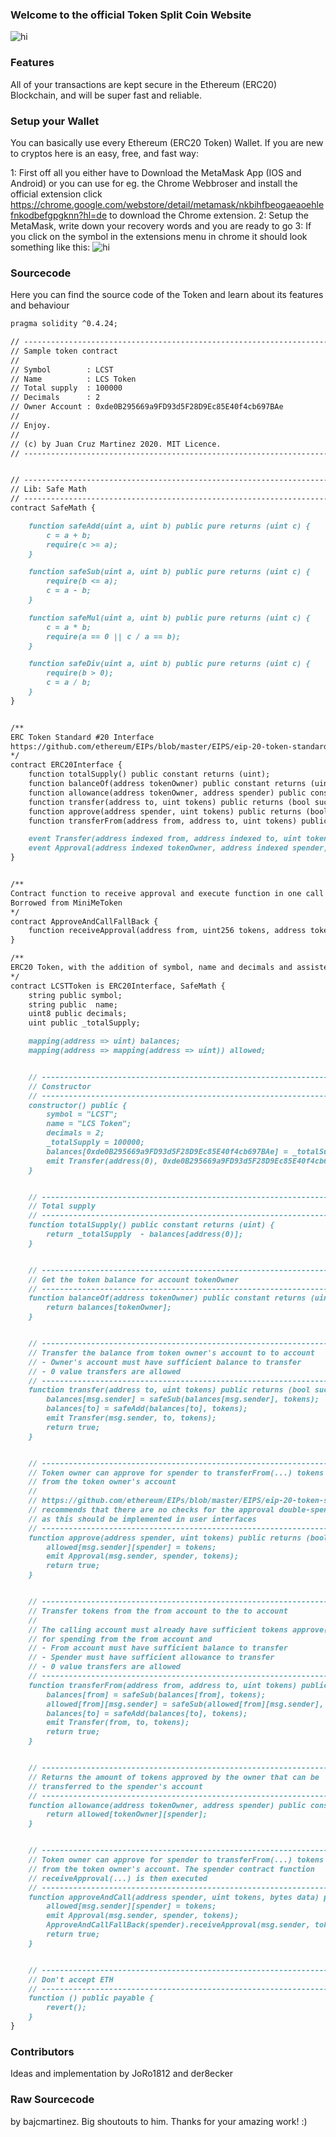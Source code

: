 <head>
    <title>Token Split Coin</title>
</head>

### Welcome to the official Token Split Coin Website
<img src="https://cdn.discordapp.com/attachments/515219517950001152/809787446374957056/TSC_Logo.png" alt="hi" class="inline"/>



### Features
All of your transactions are kept secure in the Ethereum (ERC20) Blockchain, and will be super fast and reliable.


### Setup your Wallet
You can basically use every Ethereum (ERC20 Token) Wallet. If you are new to cryptos here is an easy, free, and fast way:

1: First off all you either have to Download the MetaMask App (IOS and Android) or you can use for eg. the Chrome Webbroser and install the official extension
   click <a href="here">https://chrome.google.com/webstore/detail/metamask/nkbihfbeogaeaoehlefnkodbefgpgknn?hl=de</a> to download the Chrome extension.
2: Setup the MetaMask, write down your recovery words and you are ready to go
3: If you click on the symbol in the extensions menu in chrome it should look something like this:
<img src="https://cdn.discordapp.com/attachments/515219517950001152/809919848795996170/Bildschirmfoto_2021-02-12_um_23.51.36.png" alt="hi" class="inline"/>

### Sourcecode

Here you can find the source code of the Token 
and learn about its features and behaviour

```markdown
pragma solidity ^0.4.24;

// ----------------------------------------------------------------------------
// Sample token contract
//
// Symbol        : LCST
// Name          : LCS Token
// Total supply  : 100000
// Decimals      : 2
// Owner Account : 0xde0B295669a9FD93d5F28D9Ec85E40f4cb697BAe
//
// Enjoy.
//
// (c) by Juan Cruz Martinez 2020. MIT Licence.
// ----------------------------------------------------------------------------


// ----------------------------------------------------------------------------
// Lib: Safe Math
// ----------------------------------------------------------------------------
contract SafeMath {

    function safeAdd(uint a, uint b) public pure returns (uint c) {
        c = a + b;
        require(c >= a);
    }

    function safeSub(uint a, uint b) public pure returns (uint c) {
        require(b <= a);
        c = a - b;
    }

    function safeMul(uint a, uint b) public pure returns (uint c) {
        c = a * b;
        require(a == 0 || c / a == b);
    }

    function safeDiv(uint a, uint b) public pure returns (uint c) {
        require(b > 0);
        c = a / b;
    }
}


/**
ERC Token Standard #20 Interface
https://github.com/ethereum/EIPs/blob/master/EIPS/eip-20-token-standard.md
*/
contract ERC20Interface {
    function totalSupply() public constant returns (uint);
    function balanceOf(address tokenOwner) public constant returns (uint balance);
    function allowance(address tokenOwner, address spender) public constant returns (uint remaining);
    function transfer(address to, uint tokens) public returns (bool success);
    function approve(address spender, uint tokens) public returns (bool success);
    function transferFrom(address from, address to, uint tokens) public returns (bool success);

    event Transfer(address indexed from, address indexed to, uint tokens);
    event Approval(address indexed tokenOwner, address indexed spender, uint tokens);
}


/**
Contract function to receive approval and execute function in one call
Borrowed from MiniMeToken
*/
contract ApproveAndCallFallBack {
    function receiveApproval(address from, uint256 tokens, address token, bytes data) public;
}

/**
ERC20 Token, with the addition of symbol, name and decimals and assisted token transfers
*/
contract LCSTToken is ERC20Interface, SafeMath {
    string public symbol;
    string public  name;
    uint8 public decimals;
    uint public _totalSupply;

    mapping(address => uint) balances;
    mapping(address => mapping(address => uint)) allowed;


    // ------------------------------------------------------------------------
    // Constructor
    // ------------------------------------------------------------------------
    constructor() public {
        symbol = "LCST";
        name = "LCS Token";
        decimals = 2;
        _totalSupply = 100000;
        balances[0xde0B295669a9FD93d5F28D9Ec85E40f4cb697BAe] = _totalSupply;
        emit Transfer(address(0), 0xde0B295669a9FD93d5F28D9Ec85E40f4cb697BAe, _totalSupply);
    }


    // ------------------------------------------------------------------------
    // Total supply
    // ------------------------------------------------------------------------
    function totalSupply() public constant returns (uint) {
        return _totalSupply  - balances[address(0)];
    }


    // ------------------------------------------------------------------------
    // Get the token balance for account tokenOwner
    // ------------------------------------------------------------------------
    function balanceOf(address tokenOwner) public constant returns (uint balance) {
        return balances[tokenOwner];
    }


    // ------------------------------------------------------------------------
    // Transfer the balance from token owner's account to to account
    // - Owner's account must have sufficient balance to transfer
    // - 0 value transfers are allowed
    // ------------------------------------------------------------------------
    function transfer(address to, uint tokens) public returns (bool success) {
        balances[msg.sender] = safeSub(balances[msg.sender], tokens);
        balances[to] = safeAdd(balances[to], tokens);
        emit Transfer(msg.sender, to, tokens);
        return true;
    }


    // ------------------------------------------------------------------------
    // Token owner can approve for spender to transferFrom(...) tokens
    // from the token owner's account
    //
    // https://github.com/ethereum/EIPs/blob/master/EIPS/eip-20-token-standard.md
    // recommends that there are no checks for the approval double-spend attack
    // as this should be implemented in user interfaces 
    // ------------------------------------------------------------------------
    function approve(address spender, uint tokens) public returns (bool success) {
        allowed[msg.sender][spender] = tokens;
        emit Approval(msg.sender, spender, tokens);
        return true;
    }


    // ------------------------------------------------------------------------
    // Transfer tokens from the from account to the to account
    // 
    // The calling account must already have sufficient tokens approve(...)-d
    // for spending from the from account and
    // - From account must have sufficient balance to transfer
    // - Spender must have sufficient allowance to transfer
    // - 0 value transfers are allowed
    // ------------------------------------------------------------------------
    function transferFrom(address from, address to, uint tokens) public returns (bool success) {
        balances[from] = safeSub(balances[from], tokens);
        allowed[from][msg.sender] = safeSub(allowed[from][msg.sender], tokens);
        balances[to] = safeAdd(balances[to], tokens);
        emit Transfer(from, to, tokens);
        return true;
    }


    // ------------------------------------------------------------------------
    // Returns the amount of tokens approved by the owner that can be
    // transferred to the spender's account
    // ------------------------------------------------------------------------
    function allowance(address tokenOwner, address spender) public constant returns (uint remaining) {
        return allowed[tokenOwner][spender];
    }


    // ------------------------------------------------------------------------
    // Token owner can approve for spender to transferFrom(...) tokens
    // from the token owner's account. The spender contract function
    // receiveApproval(...) is then executed
    // ------------------------------------------------------------------------
    function approveAndCall(address spender, uint tokens, bytes data) public returns (bool success) {
        allowed[msg.sender][spender] = tokens;
        emit Approval(msg.sender, spender, tokens);
        ApproveAndCallFallBack(spender).receiveApproval(msg.sender, tokens, this, data);
        return true;
    }


    // ------------------------------------------------------------------------
    // Don't accept ETH
    // ------------------------------------------------------------------------
    function () public payable {
        revert();
    }
}
```
### Contributors
Ideas and implementation by JoRo1812 and der8ecker

### Raw Sourcecode 
by bajcmartinez. Big shoutouts to him. Thanks for your amazing work! :)

